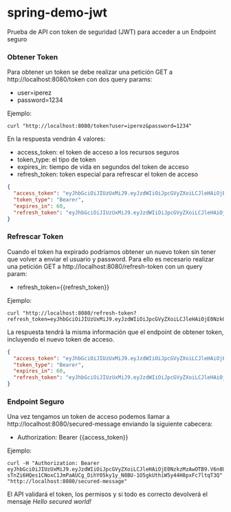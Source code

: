 # spring-demo-jwt
Prueba de API con token de seguridad (JWT) para acceder a un Endpoint seguro

### Obtener Token

Para obtener un token se debe realizar una petición GET a http://localhost:8080/token con dos query params:
- user=iperez
- password=1234

Ejemplo: 

```
curl "http://localhost:8080/token?user=iperez&password=1234"
```

En la respuesta vendrán 4 valores:
 - access_token: el token de acceso a los recursos seguros
 - token_type: el tipo de token
 - expires_in: tiempo de vida en segundos del token de acceso
 - refresh_token: token especial para refrescar el token de acceso

```json
{
  "access_token": "eyJhbGciOiJIUzUxMiJ9.eyJzdWIiOiJpcGVyZXoiLCJleHAiOjE0NzkzMjc1MTZ9.-kYRDxGvSaSFxq3VcmqJoXByFXyfytMYz2DMTSRBFGEa02eaOOFpYeezKG5VWqVRZO73TWiYDWayKGhbF-_4Yg",
  "token_type": "Bearer",
  "expires_in": 60,
  "refresh_token": "eyJhbGciOiJIUzUxMiJ9.eyJzdWIiOiJpcGVyZXoiLCJleHAiOjE0Nzk0MTM4NTZ9.kjOhsAvVdeHCb_PcYOonXXlZzAaJCxCH2lAApw1EqZOUyEHDIwWkAAJp9oV2t7ZhJUvxpIdV5aXvFPLQca--xQ"
}
```

### Refrescar Token

Cuando el token ha expirado podríamos obtener un nuevo token sin tener que volver a enviar el usuario y password.
Para ello es necesario realizar una petición GET a http://localhost:8080/refresh-token con un query param:
- refresh_token={{refresh_token}}

Ejemplo: 

```
curl "http://localhost:8080/refresh-token?refresh_token=eyJhbGciOiJIUzUxMiJ9.eyJzdWIiOiJpcGVyZXoiLCJleHAiOjE0Nzk0MTM0NDF9.MjELbpYivuekxNNYefugkb50EGsW4f02MsAjAEbfA96HyRz5QODO0D5rDbrnOMkZscbU88rlMk9IbK43I6UEnA"
```

La respuesta tendrá la misma información que el endpoint de obtener token, incluyendo el nuevo token de acceso.

```json
{
  "access_token": "eyJhbGciOiJIUzUxMiJ9.eyJzdWIiOiJpcGVyZXoiLCJleHAiOjE0NzkzMjc0MTd9.AmpEGWb9d6X0khgbDq69CvdHuSENhfkopn2ThZ9LrZOcD430W3KPj4Yln4Z9tbo7fh8h4lADG6c_i2LjXGDbyw",
  "token_type": "Bearer",
  "expires_in": 60,
  "refresh_token": "eyJhbGciOiJIUzUxMiJ9.eyJzdWIiOiJpcGVyZXoiLCJleHAiOjE0Nzk0MTM0NDF9.MjELbpYivuekxNNYefugkb50EGsW4f02MsAjAEbfA96HyRz5QODO0D5rDbrnOMkZscbU88rlMk9IbK43I6UEnA"
}
```

### Endpoint Seguro

Una vez tengamos un token de acceso podemos llamar a http://localhost:8080/secured-message enviando la siguiente cabecera:
- Authorization: Bearer {{access_token}}

Ejemplo:

```
curl -H "Authorization: Bearer eyJhbGciOiJIUzUxMiJ9.eyJzdWIiOiJpcGVyZXoiLCJleHAiOjE0NzkzMzAwOTB9.V6n8UU0Y08M147Oy-sTnZi6HQes1CNoxC1JmPaAUCg_DihY05ky1y_N8BU-1O5gkUthiW5y44H8pxFc7ltqT3Q" "http://localhost:8080/secured-message"
```

El API validará el token, los permisos y si todo es correcto devolverá el mensaje *Hello secured world!*
